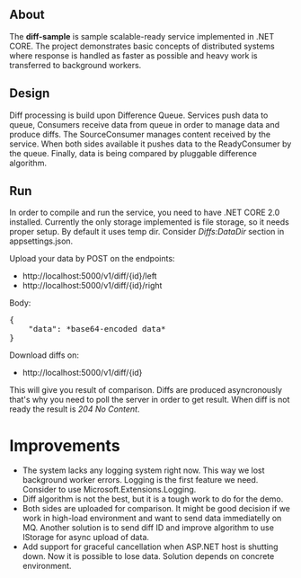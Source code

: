 ## About

The **diff-sample** is sample scalable-ready service implemented in .NET CORE. The project demonstrates basic concepts of distributed systems where response is handled as faster as possible and heavy work is transferred to background workers.

## Design

Diff processing is build upon Difference Queue. Services push data to queue, Consumers receive data from queue in order to manage data and produce diffs. The SourceConsumer manages content received by the service. When both sides available it pushes data to the ReadyConsumer by the queue. Finally, data is being compared by pluggable difference algorithm.

## Run

In order to compile and run the service, you need to have .NET CORE 2.0 installed. Currently the only storage implemented is file storage, so it needs proper setup. By default it uses temp dir. Consider *Diffs:DataDir* section in appsettings.json.

Upload your data by POST on the endpoints:
* http://localhost:5000/v1/diff/{id}/left
* http://localhost:5000/v1/diff/{id}/right

Body:
<pre>
{
    "data": *base64-encoded data*
}
</pre>

Download diffs on:
* http://localhost:5000/v1/diff/{id}

This will give you result of comparison. Diffs are produced asyncronously that's why you need to poll the server in order to get result. When diff is not ready the result is *204 No Content*.

# Improvements

* The system lacks any logging system right now. This way we lost background worker errors. Logging is the first feature we need. Consider to use Microsoft.Extensions.Logging.
* Diff algorithm is not the best, but it is a tough work to do for the demo.
* Both sides are uploaded for comparison. It might be good decision if we work in high-load environment and want to send data immediatelly on MQ. Another solution is to send diff ID and improve algorithm to use IStorage for async upload of data.
* Add support for graceful cancellation when ASP.NET host is shutting down. Now it is possible to lose data. Solution depends on concrete environment.